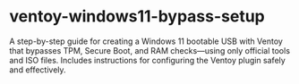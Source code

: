 # ventoy-windows11-bypass-setup
A step-by-step guide for creating a Windows 11 bootable USB with Ventoy that bypasses TPM, Secure Boot, and RAM checks—using only official tools and ISO files. Includes instructions for configuring the Ventoy plugin safely and effectively.
